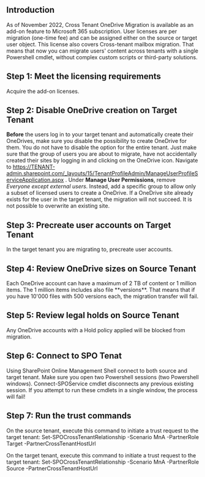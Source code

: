 <h2>Introduction</h2>

As of November 2022, Cross Tenant OneDrive Migration is available as an add-on feature to Microsoft 365 subscription. User licenses are per migration (one-time fee) and can be assigned either on the source or target user object. This license also covers Cross-tenant mailbox migration. That means that now you can migrate users' content across tenants with a single Powershell cmdlet, without complex custom scripts or third-party solutions.


<h2>Step 1: Meet the licensing requirements</h2>
Acquire the add-on licenses.

<h2>Step 2: Disable OneDrive creation on Target Tenant</h2>

**Before** the users log in to your target tenant and automatically create their OneDrives, make sure you disable the possibility to create OneDrive for them. You do not have to disable the option for the entire tenant. Just make sure that the group of users you are about to migrate, have not accidentally created their sites by logging in and clicking on the OneDrive icon. Navigate to https://TENANT-admin.sharepoint.com/_layouts/15/TenantProfileAdmin/ManageUserProfileServiceApplication.aspx . Under **Manage User Permissions**, remove *Everyone except external users*. Instead, add a specific group to allow only a subset of licensed users to create a OneDrive.
If a OneDrive site already exists for the user in the target tenant, the migration will not succeed. It is not possible to overwrite an existing site.

<h2>Step 3: Precreate user accounts on Target Tenant</h2>
In the target tenant you are migrating to, precreate user accounts.

<h2>Step 4: Review OneDrive sizes on Source Tenant</h2>
Each OneDrive account can have a maximum of 2 TB of content or 1 million items. The 1 million items includes also file **versions**. That means that if you have 10'000 files with 500 versions each, the migration transfer will fail. 

<h2>Step 5: Review legal holds on Source Tenant</h2>
Any OneDrive accounts with a Hold policy applied will be blocked from migration.

<h2>Step 6: Connect to SPO Tenat</h2>
Using SharePoint Online Management Shell connect to both source and target tenant. Make sure you open two Powershell sessions (two Powershell windows). Connect-SPOService cmdlet disconnects any previous existing session. If you attempt to run these cmdlets in a single window, the process will fail!

<h2>Step 7: Run the trust commands</h2>
On the source tenant, execute this command to initiate a trust request to the target tenant:
Set-SPOCrossTenantRelationship -Scenario MnA -PartnerRole Target -PartnerCrossTenantHostUrl <TARGETCrossTenantHostUrl>

On the target tenant, execute this command to initiate a trust request to the target tenant:
Set-SPOCrossTenantRelationship -Scenario MnA -PartnerRole Source -PartnerCrossTenantHostUrl <SOURCECrossTenantHostUrl>


